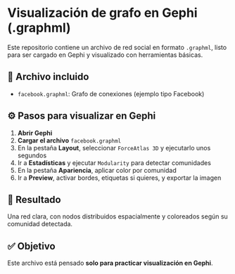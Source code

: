 # Visualización de grafo en Gephi (.graphml)

Este repositorio contiene un archivo de red social en formato `.graphml`, listo para ser cargado en Gephi y visualizado con herramientas básicas.

## 📁 Archivo incluido

- `facebook.graphml`: Grafo de conexiones (ejemplo tipo Facebook)

## ⚙️ Pasos para visualizar en Gephi

1. **Abrir Gephi**
2. **Cargar el archivo** `facebook.graphml`
3. En la pestaña **Layout**, seleccionar `ForceAtlas 3D` y ejecutarlo unos segundos
4. Ir a **Estadísticas** y ejecutar `Modularity` para detectar comunidades
5. En la pestaña **Apariencia**, aplicar color por comunidad
6. Ir a **Preview**, activar bordes, etiquetas si quieres, y exportar la imagen

## 🎯 Resultado

Una red clara, con nodos distribuidos espacialmente y coloreados según su comunidad detectada.

## ✅ Objetivo

Este archivo está pensado **solo para practicar visualización en Gephi**.
